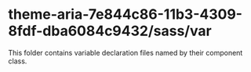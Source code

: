 # theme-aria-7e844c86-11b3-4309-8fdf-dba6084c9432/sass/var

This folder contains variable declaration files named by their component class.
